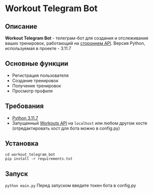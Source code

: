 # Workout Telegram Bot
 
## Описание
**Workout Telegram Bot** - телеграм-бот для создания и отслеживания ваших тренировок, работающий на [стороннем API](https://github.com/sergey936/workouts). Версия Python, используемая в проекте - 3.11.7

## Основные функции
 * Регистрация пользователя
 * Создание тренировок
 * Получение тренировок
 * Просмотр профиля

## Требования
 * [Python 3.11.7](https://www.python.org/downloads/release/python-3117/)
 * Запущенный [Workouts API](https://github.com/sergey936/workouts) на `localhost` или любом другом хосте (отредактировать хост для бота можно в config.py)

## Установка
   ```git clone https://github.com/9098787/workout_telegram_bot
   cd workout_telegram_bot
   pip install -r requirements.txt
   ```

## Запуск
   ```python main.py```
   Перед запуском введите токен бота в config.py

